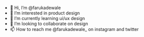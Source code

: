 - 👋 Hi, I’m @farukadewale
- 👀 I’m interested in product design
- 🌱 I’m currently learning ui/ux design
- 💞️ I’m looking to collaborate on design
- 📫 How to reach me @farukadewale_ on instagram and twitter

<!---
farukadewale/farukadewale is a ✨ special ✨ repository because its `README.md` (this file) appears on your GitHub profile.
You can click the Preview link to take a look at your changes.
--->
